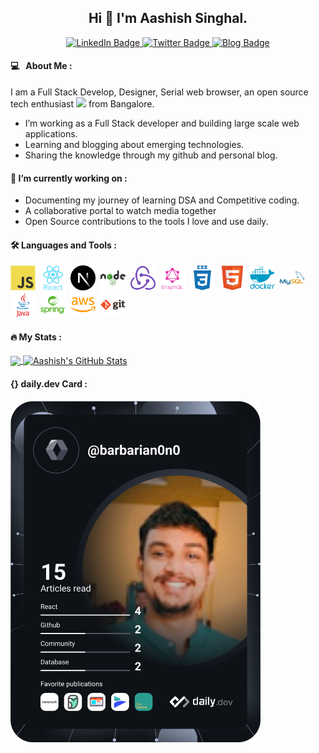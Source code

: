 <div id="header" align="center">
  <h2> Hi 👋 I'm Aashish Singhal.</h2>
  <div id="badges">
    <a href="https://www.linkedin.com/in/iamaashish5/">
      <img src="https://img.shields.io/badge/LinkedIn-blue?style=for-the-badge&logo=linkedin&logoColor=white" alt="LinkedIn Badge"/>
    </a>
    <a href="https://twitter.com/BarbarianO_o">
      <img src="https://img.shields.io/badge/Twitter-blue?style=for-the-badge&logo=twitter&logoColor=white" alt="Twitter Badge"/>
    </a>
    <a href="https://aashishsinghal.com/">
      <img src="https://img.shields.io/badge/Blog-blue?style=for-the-badge&logo=blogger&logoColor=white" alt="Blog Badge"/>
    </a>
  </div>
</div>

#### 💻 &nbsp; About Me :
I am a Full Stack Develop, Designer, Serial web browser, an open source tech enthusiast <img src="https://media.giphy.com/media/WUlplcMpOCEmTGBtBW/giphy.gif" width="30"> from Bangalore.
- I’m working as a Full Stack developer and building large scale web applications.
- Learning and blogging about emerging technologies.
- Sharing the knowledge through my github and personal blog.

#### 🔭 I’m currently working on :
  * Documenting my journey of learning DSA and Competitive coding.
  * A collaborative portal to watch media together
  * Open Source contributions to the tools I love and use daily.

#### :hammer_and_wrench: Languages and Tools :
<div>
  <img src="https://github.com/devicons/devicon/blob/master/icons/javascript/javascript-original.svg" title="JavaScript" alt="JavaScript" width="40" height="40"/>&nbsp;
  <img src="https://github.com/devicons/devicon/blob/master/icons/react/react-original-wordmark.svg" title="React" alt="React" width="40" height="40"/>&nbsp;
  <img src="https://github.com/devicons/devicon/blob/master/icons/nextjs/nextjs-original.svg" title="Next" alt="Next" width="40" height="40"/>&nbsp;
    <img src="https://github.com/devicons/devicon/blob/master/icons/nodejs/nodejs-original-wordmark.svg" title="NodeJS" alt="NodeJS" width="40" height="40"/>&nbsp;
  <img src="https://github.com/devicons/devicon/blob/master/icons/redux/redux-original.svg" title="Redux" alt="Redux " width="40" height="40"/>&nbsp;
  <img src="https://github.com/devicons/devicon/blob/master/icons/graphql/graphql-plain-wordmark.svg" title="GraphQL" alt="GraphQL" width="40" height="40"/>&nbsp;
  <img src="https://github.com/devicons/devicon/blob/master/icons/css3/css3-plain-wordmark.svg"  title="CSS3" alt="CSS" width="40" height="40"/>&nbsp;
  <img src="https://github.com/devicons/devicon/blob/master/icons/html5/html5-original.svg" title="HTML5" alt="HTML" width="40" height="40"/>&nbsp;
  <img src="https://github.com/devicons/devicon/blob/master/icons/docker/docker-plain-wordmark.svg" title="Docker" alt="Docker" width="40" height="40"/>&nbsp;
  <img src="https://github.com/devicons/devicon/blob/master/icons/mysql/mysql-original-wordmark.svg" title="MySQL"  alt="MySQL" width="40" height="40"/>&nbsp;
   <img src="https://github.com/devicons/devicon/blob/master/icons/java/java-original-wordmark.svg" title="Java" alt="Java" width="40" height="40"/>&nbsp;
  <img src="https://github.com/devicons/devicon/blob/master/icons/spring/spring-original-wordmark.svg" title="Spring" alt="Spring" width="40" height="40"/>&nbsp;
  <img src="https://github.com/devicons/devicon/blob/master/icons/amazonwebservices/amazonwebservices-plain-wordmark.svg" title="AWS" alt="AWS" width="40" height="40"/>&nbsp;
  <img src="https://github.com/devicons/devicon/blob/master/icons/git/git-original-wordmark.svg" title="Git" **alt="Git" width="40" height="40"/>
</div>

#### :fire: My Stats :
<div id="stats">
<a href="https://github.com/AashishSinghal/AashishSinghal">
  <img align="center" src="https://github-readme-stats.vercel.app/api/top-langs/?username=AashishSinghal&hide=java,html,tex&title_color=ffffff&text_color=c9cacc&icon_color=2bbc8a&bg_color=1d1f21&langs_count=3" />
</a>
<a href="https://github.com/AashishSinghal/AashishSinghal">
  <img align="center" src="https://github-readme-stats.vercel.app/api?username=AashishSinghal&show_icons=true&line_height=27&count_private=true&title_color=ffffff&text_color=c9cacc&icon_color=2bbc8a&bg_color=1d1f21" alt="Aashish's GitHub Stats" />
</a>
<!-- <a href="https://github.com/AashishSinghal/AashishSinghal">
  <img align="center" src="https://github-readme-stats.vercel.app/api/pin/?username=AashishSinghal&repo=portfolio-nextjs&title_color=ffffff&text_color=c9cacc&icon_color=2bbc8a&bg_color=1d1f21" />
</a>
<a href="https://github.com/AashishSinghal/AashishSinghal">
  <img align="center" src="https://github-readme-stats.vercel.app/api/pin/?username=AashishSinghal&repo=search-users&title_color=ffffff&text_color=c9cacc&icon_color=2bbc8a&bg_color=1d1f21" />
</a> -->
</div>

#### {} daily.dev Card :
<a href="https://app.daily.dev/barbarian0n0"><img src="https://github.com/AashishSinghal/AashishSinghal/blob/main/devcard.svg" width="400" alt="Aashish Singhal's Dev Card"/></a>


<!--
**AashishSinghal/AashishSinghal** is a ✨ _special_ ✨ repository because its `README.md` (this file) appears on your GitHub profile.

Here are some ideas to get you started:

- 🌱 I’m currently learning ...
- 👯 I’m looking to collaborate on ...
- 🤔 I’m looking for help with ...
- 💬 Ask me about ...
- 📫 How to reach me: ...
- 😄 Pronouns: ...
- ⚡ Fun fact: ...
-->
